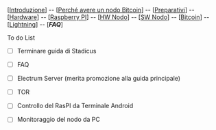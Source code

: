 [[Introduzione](README.md)] -- [[Perché avere un nodo Bitcoin](01.Perchè_avere_un_nodo_Bitcoin.md)] -- [[Preparativi](02.Preparativi.md)]  -- [[Hardware](03.Configurazione_iniziale_dell'Hardware.md)] -- [[Raspberry PI](04.Configurazione_Iniziale_dell'Hardware_RaspberryPI.md )] -- [[HW Nodo](05.Assemblaggio_Hardware_del_nodo.md)] -- [[SW Nodo](06.Configurazione_RaspberryPi.md)] -- [[Bitcoin](07.Bitcoin.md)] -- [[Lightning](08.Lightning.md)] -- [***FAQ***]



To do List

- [ ] Terminare guida di Stadicus

- [ ] FAQ 
- [ ] Electrum Server (merita promozione alla guida principale)
- [ ] TOR


- [ ] Controllo del RasPI da Terminale Android
- [ ] Monitoraggio del nodo da PC


